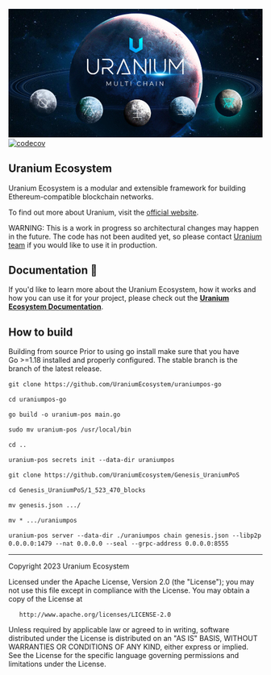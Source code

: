 
![Banner](.github/banner.jpg)
[![codecov](https://codecov.io/gh/0xPolygon/polygon-edge/branch/develop/graph/badge.svg?token=PXEADRC1IW)](https://codecov.io/gh/0xPolygon/polygon-edge)
## Uranium Ecosystem

Uranium Ecosystem is a modular and extensible framework for building Ethereum-compatible blockchain networks.

To find out more about Uranium, visit the [official website](https://uraniumnet.com).

WARNING: This is a work in progress so architectural changes may happen in the future. The code has not been audited yet, so please contact [Uranium team](mailto:support@uraniumnet.com) if you would like to use it in production.

## Documentation 📝

If you'd like to learn more about the Uranium Ecosystem, how it works and how you can use it for your project,
please check out the **[Uranium Ecosystem Documentation](https://uranium-ecosystem.gitbook.io/uranium-ecosystem/uranium-blockchain)**.

## How to build
Building from source
Prior to using go install make sure that you have Go >=1.18 installed and properly configured.
The stable branch is the branch of the latest release.

```shell
git clone https://github.com/UraniumEcosystem/uraniumpos-go
```
```shell
cd uraniumpos-go
```
```shell
go build -o uranium-pos main.go
```
```shell
sudo mv uranium-pos /usr/local/bin
```
```shell
cd ..
```
```shell
uranium-pos secrets init --data-dir uraniumpos
```
```shell
git clone https://github.com/UraniumEcosystem/Genesis_UraniumPoS
```
```shell
cd Genesis_UraniumPoS/1_523_470_blocks
```
```shell
mv genesis.json .../
```
```shell
mv * .../uraniumpos
```
```shell
uranium-pos server --data-dir ./uraniumpos chain genesis.json --libp2p 0.0.0.0:1479 --nat 0.0.0.0 --seal --grpc-address 0.0.0.0:8555
```

---

Copyright 2023 Uranium Ecosystem

Licensed under the Apache License, Version 2.0 (the "License");
you may not use this file except in compliance with the License.
You may obtain a copy of the License at

       http://www.apache.org/licenses/LICENSE-2.0

Unless required by applicable law or agreed to in writing, software
distributed under the License is distributed on an "AS IS" BASIS,
WITHOUT WARRANTIES OR CONDITIONS OF ANY KIND, either express or implied.
See the License for the specific language governing permissions and
limitations under the License.
